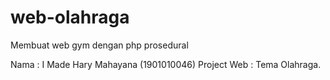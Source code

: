 # web-olahraga
Membuat web gym dengan php prosedural

Nama : I Made Hary Mahayana (1901010046)
Project Web : Tema Olahraga.
